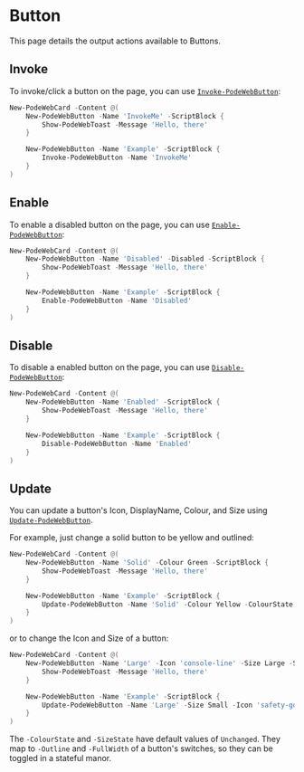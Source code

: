 # Button

This page details the output actions available to Buttons.

## Invoke

To invoke/click a button on the page, you can use [`Invoke-PodeWebButton`](../../../Functions/Outputs/Invoke-PodeWebButton):

```powershell
New-PodeWebCard -Content @(
    New-PodeWebButton -Name 'InvokeMe' -ScriptBlock {
        Show-PodeWebToast -Message 'Hello, there'
    }

    New-PodeWebButton -Name 'Example' -ScriptBlock {
        Invoke-PodeWebButton -Name 'InvokeMe'
    }
)
```

## Enable

To enable a disabled button on the page, you can use [`Enable-PodeWebButton`](../../../Functions/Outputs/Enable-PodeWebButton):

```powershell
New-PodeWebCard -Content @(
    New-PodeWebButton -Name 'Disabled' -Disabled -ScriptBlock {
        Show-PodeWebToast -Message 'Hello, there'
    }

    New-PodeWebButton -Name 'Example' -ScriptBlock {
        Enable-PodeWebButton -Name 'Disabled'
    }
)
```

## Disable

To disable a enabled button on the page, you can use [`Disable-PodeWebButton`](../../../Functions/Outputs/Disable-PodeWebButton):

```powershell
New-PodeWebCard -Content @(
    New-PodeWebButton -Name 'Enabled' -ScriptBlock {
        Show-PodeWebToast -Message 'Hello, there'
    }

    New-PodeWebButton -Name 'Example' -ScriptBlock {
        Disable-PodeWebButton -Name 'Enabled'
    }
)
```

## Update

You can update a button's Icon, DisplayName, Colour, and Size using [`Update-PodeWebButton`](../../../Functions/Outputs/Update-PodeWebButton).

For example, just change a solid button to be yellow and outlined:

```powershell
New-PodeWebCard -Content @(
    New-PodeWebButton -Name 'Solid' -Colour Green -ScriptBlock {
        Show-PodeWebToast -Message 'Hello, there'
    }

    New-PodeWebButton -Name 'Example' -ScriptBlock {
        Update-PodeWebButton -Name 'Solid' -Colour Yellow -ColourState Outline
    }
)
```

or to change the Icon and Size of a button:

```powershell
New-PodeWebCard -Content @(
    New-PodeWebButton -Name 'Large' -Icon 'console-line' -Size Large -ScriptBlock {
        Show-PodeWebToast -Message 'Hello, there'
    }

    New-PodeWebButton -Name 'Example' -ScriptBlock {
        Update-PodeWebButton -Name 'Large' -Size Small -Icon 'safety-goggles'
    }
)
```

The `-ColourState` and `-SizeState` have default values of `Unchanged`. They map to `-Outline` and `-FullWidth` of a button's switches, so they can be toggled in a stateful manor.
